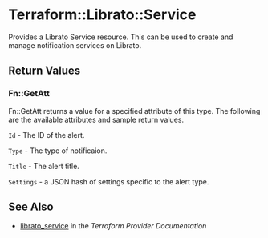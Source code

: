 # Terraform::Librato::Service

Provides a Librato Service resource. This can be used to
create and manage notification services on Librato.

## Return Values

### Fn::GetAtt

Fn::GetAtt returns a value for a specified attribute of this type. The following are the available attributes and sample return values.

`Id` - The ID of the alert.

`Type` - The type of notificaion.

`Title` - The alert title.

`Settings` - a JSON hash of settings specific to the alert type.

## See Also

* [librato_service](https://www.terraform.io/docs/providers/librato/r/service.html) in the _Terraform Provider Documentation_